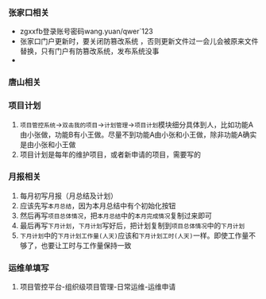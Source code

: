 ### 张家口相关

- zgxxfb登录账号密码wang.yuan/qwer`123
- 张家口门户更新时，要关闭防篡改系统 ，否则更新文件过一会儿会被原来文件替换，只有门户有防篡改系统，发布系统没事
- 
### 唐山相关



###  项目计划

1. `项目管控系统`->`双击我的项目`->`计划管理`->`项目计划`模块细分具体到人，比如功能A由小张做，功能B有小王做。尽量不到功能A由小张和小王做，除非功能A确实是由小张和小王做
2. 项目计划是每年的维护项目，或者新申请的项目，需要写的

### 月报相关

1. 每月初写月报（月总结及计划）
2. 应该先写`本月总结`，因为本月总结中有个初始化按钮
3. 然后再写`项目总体情况`，把`本月总结`中的`本月完成情况`复制过来即可
4. 最后再写`下月计划`，`下月计划`写好后，把计划复制到`项目总体情况`中的`下月计划`
5. `下月计划`中的`下月计划工作量(人天)`应该和`下月计划工时(人天)`一样。即使工作量不够了，也要让工时与工作量保持一致

### 运维单填写

1. 项目管控平台-组织级项目管理-日常运维-运维申请


> 